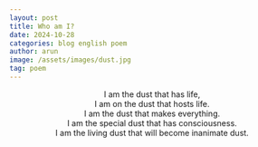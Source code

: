 ```yaml
---
layout: post
title: Who am I?
date: 2024-10-28
categories: blog english poem
author: arun
image: /assets/images/dust.jpg
tag: poem
---
```

 
<center>
I am the dust that has life,<br>
I am on the dust that hosts life.<br>
I am the dust that makes everything.<br>
I am the special dust that has consciousness.<br>
I am the living dust that will become inanimate dust.<br>
</center>